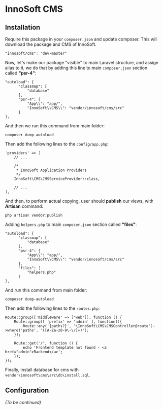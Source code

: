 # InnoSoft CMS
## Installation
Require this package in your `composer.json` and update composer. This will download the package and CMS of InnoSoft.
```
"innosoft/cms": "dev-master"
```
Now, let's make our package "visible" to main Laravel structure, and assign alias to it, we do that by adding this line to main `composer.json` section called **"psr-4"**:
```
"autoload": {
      "classmap": [
          "database"
      ],
      "psr-4": {
          "App\\": "app/",
          "InnoSoft\\CMS\\": "vendor/innosoft/cms/src"
      }
},
````
And then we run this command from main folder:
```
composer dump-autoload
```
Then add the following lines to the `config/app.php`:
```
'providers' => [
    // ...

    /*
     * InnoSoft Application Providers
     */
    InnoSoft\CMS\CMSServiceProvider::class,

    // ...
],
```
And then, to perform actual copying, user should **publish** our views, with **Artisan** command:
```
php artisan vendor:publish
```
Adding `helpers.php` to main `composer.json` section called **"files"**:
```
"autoload": {
      "classmap": [
          "database"
      ],
      "psr-4": {
          "App\\": "app/",
          "InnoSoft\\CMS\\": "vendor/innosoft/cms/src"
      },
      "files": [
  		  "helpers.php"
  	  ]
},
````
And run this command from main folder:
```
composer dump-autoload
```
Then add the following lines to the `routes.php`:
```
Route::group(['middleware' => ['web']], function () {
    Route::group([ 'prefix' => 'admin' ], function(){
        Route::any('{paths?}', "\InnoSoft\CMS\CMSController@route")->where('paths', '([A-Za-z0-9\-\/]+)');
    });

    Route::get('/', function () {
        echo 'Frontend template not found - <a href="admin">Backend</a>';
    });
});
```
Finally, install database for cms with `vendor\innosoft\cms\src\db\install.sql`.

## Configuration
*(To be continued)*
